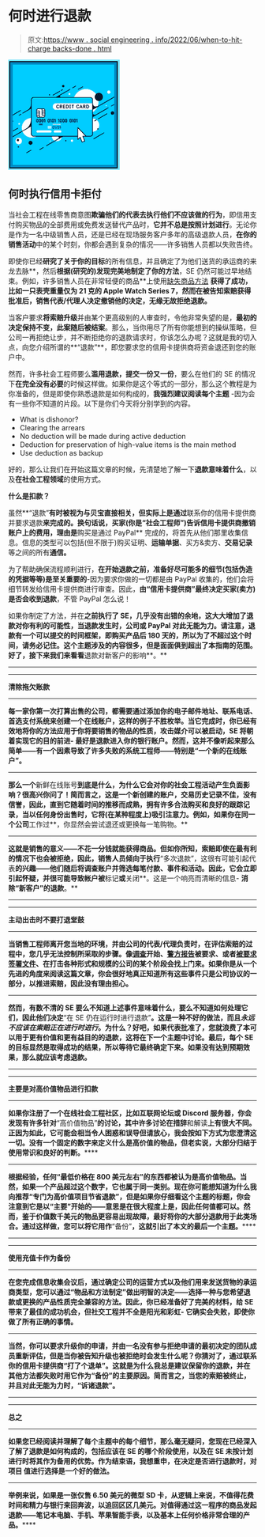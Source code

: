 # 何时进行退款

> 原文:[https://www . social engineering . info/2022/06/when-to-hit-charge backs-done . html](https://www.socialengineering.info/2022/06/when-to-hit-chargebacks-done.html)

[![](img/94681ba5eff69f431e23b5c6dd5a2638.png)](https://blogger.googleusercontent.com/img/b/R29vZ2xl/AVvXsEj589X7mECreSIJ8ZqKZgOcBR11NAqN3PFCtSA7qAk_lWsAozQnPYuKP8F2Mb1hqrEyCojOjaYSXgJ2fj2LtDySkDpyqs9X9aRwZvqSRWvPnybS-mxehSBmWwD2OeRhhNedYeyii6CsyhsrPWpwDIoklCK_sIbLT3Erzivv4dRydRo89UfBRRkL0Mz4/s226/When%20To%20Hit%20Chargebacks.%20www.socialengineers.net.jpg)

## **何时执行信用卡拒付**

当社会工程在线零售商意图**欺骗他们的代表去执行他们不应该做的行为**，即信用支付购买物品的全部费用或免费发送替代产品时，**它并不总是按照计划进行**。无论你是作为一名中级销售人员，还是已经在现场服务客户多年的高级退款人员，**在你的销售活动**中的某个时刻，你都会遇到复杂的情况——许多销售人员都以失败告终。

 

即使你已经**研究了关于你的目标**的所有信息，并且确定了为他们送货的承运商的来龙去脉**，然后**根据(研究的)发现完美地制定了你的方法**，SE 仍然可能过早地结束。例如，许多销售人员在非常轻便的商品**上使用[缺失商品方法](https://www.socialengineers.net/2020/09/the-missing-item-method-done.html) **获得了成功，比如一只表壳重量仅为 21 克的 Apple Watch Series 7，然而在被告知索赔获得批准后，**销售代表/代理人决定撤销他的决定，无缘无故拒绝退款**。**

 

当客户要求**将索赔升级**并由某个更高级别的人审查时，令他非常失望的是，**最初的决定保持不变，此案随后被结案**。那么，当你用尽了所有你能想到的操纵策略，但公司一再拒绝让步，并不断拒绝你的退款请求时，你该怎么办呢？这就是我的切入点，向您介绍所谓的**“退款”**，即您要求您的信用卡提供商将资金退还到您的账户中。

 

然而，许多社会工程师要么**滥用退款，提交一份又一份**，要么在他们的 SE 的情况下**在完全没有必要**的时候这样做。如果你是这个等式的一部分，那么这个教程是为你准备的，但是即使你熟悉退款是如何构成的，**我强烈建议阅读每个主题** -因为会有一些你不知道的片段。以下是你们今天将分别学到的内容。

 

*   What is dishonor?
*   Clearing the arrears
*   No deduction will be made during active deduction
*   Deduction for preservation of high-value items is the main method
*   Use deduction as backup

 

好的，那么让我们在开始这篇文章的时候，先清楚地了解一下**退款意味着什么**，以及**在社会工程领域**的使用方式。

 

 

**什么是扣款？**

 

虽然**“退款”**有时被视为与贝宝直接相关，但实际上是通过**联系你的信用卡提供商并要求退款**来完成的。换句话说，买家(你是“社会工程师”)告诉信用卡提供商撤销账户上的费用，理由是**购买是通过 PayPal** 完成的，将首先从他们那里收集信息。信息的类型可以包括(但不限于)购买证明、**运输单据**、买方&卖方、**交易记录**等之间的所有**通信。**

 

为了帮助确保流程顺利进行，**在开始退款之前，准备好尽可能多的细节(包括伪造的凭据等等)是至关重要的**-因为要求你做的一切都是由 PayPal 收集的，他们会将细节转发给信用卡提供商进行审查。因此，**由“信用卡提供商”最终决定买家(卖方)是否会收到退款**，不管 PayPal 怎么说！

 

如果你制定了方法，并在**之前执行了 SE，几乎没有出错的余地，**这大大增加了退款对你有利的可能性，当退款发生时，**公司或 PayPal 对此无能为力**。请注意，退款有一个可以提交的时间框架，即购买产品后 180 天的**，所以为了不超过这个时间，请务必记住。这个主题涉及的内容很多，但是面面俱到超出了本指南的范围。好了，接下来我们来看看**退款对新客户的影响**。**

 ****

 ****

****清除拖欠账款****

 ****

**每一家你第一次打算出售的公司，**都需要通过添加你的电子邮件地址、联系电话、首选支付系统来创建一个在线账户**，这样的例子不胜枚举。当它完成时，你已经有效地将你的方法应用于你将要销售的物品的性质，攻击媒介可以被启动，SE 将朝着实现它的目的前进- **最好是退款进入你的银行账户。**然而，这并不像听起来那么简单——有一个因素导致了许多失败的系统工程师——特别是**“一个新的在线账户”**。**

 ****

**那么一个**新鲜在线账号**到底是什么，为什么它会对你的社会工程活动产生负面影响？很高兴你问了！简而言之，**这是一个新创建的账户，交易历史记录不佳，没有信誉**，因此，直到它随着时间的推移而成熟，拥有许多合法购买和良好的跟踪记录，**当以任何身份出售时，它将(在某种程度上)吸引注意力**。例如，如果你在同一个公司**工作过**，你显然会尝试退还或更换每一笔购物。**

 ****

**这就是销售的意义——不花一分钱就能获得商品。但如你所知，**索赔即使在最有利的情况下也会被拒绝**，因此，销售人员倾向于执行**“多次退款”，这很有可能引起代表**的兴趣——他们随后将调查账户并筛选每笔付款、事件和活动。因此，它会立即引起怀疑，并很可能导致帐户被**标记**或**关闭**。这是一个响亮而清晰的信息- **消除“新客户”的退款**。**

 ****

 ****

****主动出击时不要打退堂鼓****

 ****

**当销售工程师离开您当地的环境，并由公司的代表/代理负责时，**在评估索赔的过程中，您几乎无法控制所采取的步骤**。像[调查](https://www.socialengineers.net/2020/04/company-investigation.html)开始、[警方报告](https://www.socialengineers.net/2021/01/filing-police-report.html)被要求、或者[被要求签署文件](https://www.socialengineers.net/2021/05/asked-to-sign-documents.html)、**在打击各种形式和规模的公司**的某个阶段会找上门来。如果你是从一个先进的角度来阅读这篇文章，你会很好地真正知道所有这些事件只是公司协议的一部分，以推进索赔，因此没有理由担心。**

 ****

**然而，有数不清的 SE 要么不知道上述事件意味着什么，要么不知道如何处理它们，因此他们决定**“在 SE 仍在运行时进行退款”**。这是一种不好的做法，而且*永远不应该在索赔正在进行时进行*。为什么？好吧，如果代表批准了，**您就浪费了本可以用于更有价值和更有益目的的退款**，这将在下一个主题中讨论。最后，每个 SE 的目标显然是取得成功的结果，所以等待它最终确定下来。**如果没有达到预期效果，那么就应该考虑退款**。**

 ****

 ****

****主要是对高价值物品进行扣款****

 ****

**如果你注册了一个在线社会工程社区，比如互联网论坛或 Discord 服务器，你会发现有许多针对**“高价值物品”**的讨论，其中许多讨论在措辞**和解读**上有很大不同。正因为如此，**它可能会相当令人困惑和误导**但请放心，我会按如下方式为您澄清这一切。没有一个固定的数字来定义什么是高价值的物品，但老实说，大部分归结于使用常识和良好的判断。******

 ********

****根据经验，**任何“最低价格在 800 美元左右”的东西都被认为是高价值物品**。当然，如果一个产品超过这个数字，它也属于同一类别。现在你可能想知道为什么我向**推荐“专门为高价值项目节省退款”，但是如果你仔细看这个主题的标题，你会注意到它是以**“主要”**开始的——意思是**在很大程度上是**，因此任何值都可以。然而，鉴于价值数千美元的物品更容易出现故障，**最好将你的大部分退款用于此类场合**。通过这样做，您可以将它用作**“备份”**，这就引出了本文的最后一个主题。******

 ********

 ********

******使用充值卡作为备份******

 ********

****在您完成**信息收集会议**后，通过确定公司的运营方式以及他们用来发送货物的承运商类型，您可以通过**“物品和方法制定”**做出明智的决定——选择一种与您希望退款或更换的产品性质完全兼容的方法。因此，你已经准备好了完美的材料，给 SE 带来了最佳的成功机会，但社交工程并不全是阳光和彩虹- **它确实会失败，即使你做了所有正确的事情**。****

 ********

****当然，你可以**要求升级你的申请，并由一名没有参与拒绝申请的最初决定的团队成员**重新评估，但是当你被告知升级也被拒绝时会发生什么呢？你猜对了，**通过联系你的信用卡提供商**“打了个退单”。这就是为什么我总是建议保留你的退款，并在其他方法都失败时用它作为“备份”的主要原因。简而言之，当您的索赔被终止，并且对此无能为力时，**“诉诸退款”**。****

 ********

 ********

******总之******

 ********

****如果您已经阅读并理解了每个主题中的每个细节，那么毫无疑问，您现在已经深入了解了**退款是如何构成的**，包括**应该在 SE 的哪个阶段使用**，以及**在 SE 未按计划进行时将其作为备用**的优势。作为结束语，我想重申，在决定是否进行退款时，对项目 **值**进行**选择是一个好的做法。******

 ********

****举例来说，如果是一张仅售 6.50 美元的微型 SD 卡**，从逻辑上来说，不值得花费时间和精力与银行来回奔波，以追回区区几美元。对值得通过这一程序的商品发起退款——笔记本电脑、手机、苹果智能手表，以及基本上**任何价格非常合理的产品**。******